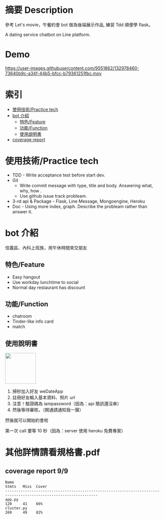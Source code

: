 # 摘要 Description

參考 Let's movie，午餐約會 bot 做為後端展示作品,  練習 Tdd 順便學 flask。

A dating service chatbot on Line platform.

# Demo


https://user-images.githubusercontent.com/9551862/132978460-73640b9c-a34f-44b5-bfcc-b79361251fbc.mov



# 索引

* [使用技術/Practice tech](#a)
* [bot 介紹](#b)
  * [特色/Feature](#b1)
  * [功能/Function](#b2)
  * [使用說明書](#b3)
* [coverage report](#c1)

<h1 id="a">使用技術/Practice tech</h1>

- TDD - Write acceptance test before start dev.
- Git
  - Write commit message with type, title and body. Answering what, why, how .
  - Use github issue track probleam.
- 3-rd api & Package - Flask, Line Message, Mongoengine, Heroku
- Doc - Using more index, graph. Describe the probleam rather than answer it.


<h1 id="b">bot 介紹</h1>

信義區、內科上班族，用午休時間來交朋友

<h2 id="b1">特色/Feature</h2>

- Easy hangout
- Use workday lunchtime to social
- Normal day restaurant has discount

<h2 id="b2">功能/Function</h2>

- chatroom
- Tinder-like info card
- match

<h2 id="b3">使用說明書</h2>

<img src="https://i.imgur.com/OBkbD0J.png" width="100" height="100">

1. 掃秒加入好友 weDateApp
2. 註冊好友輸入基本資料、照片 url 
3. 注意！驗證碼為 iampassword（因為：api 簡訊還沒串）
4. 然後等待審核，（開通請通知我一聲）

然後就可以開始約會啦

第一次 call 要等 10 秒（因為：server 使用 heroku 免費專案）

# 其他詳情請看規格書.pdf
<h2 id="c1">coverage report 9/9</h2>

```
Name                                                                               Stmts   Miss  Cover  
----------------------------------------------------------------------------------------------------------------
app.py                                                                               120     41    66%  
cluster.py                                                                           269     49    82%
```
